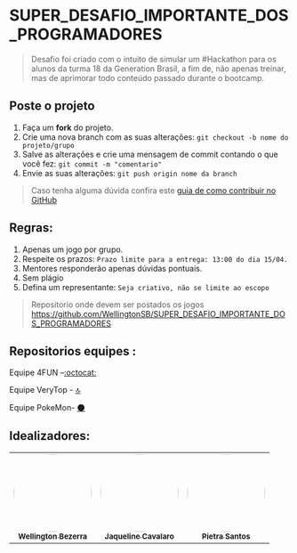 # SUPER_DESAFIO_IMPORTANTE_DOS_PROGRAMADORES
> Desafio foi criado com o intuito de simular um #Hackathon para os alunos da turma 18 da Generation Brasil, a fim de, não apenas treinar, mas de aprimorar todo conteúdo passado durante o bootcamp.


## Poste o projeto

1. Faça um **fork** do projeto.
2. Crie uma nova branch com as suas alterações: `git checkout -b nome do projeto/grupo`
3. Salve as alterações e crie uma mensagem de commit contando o que você fez: `git commit -m "comentario"`
4. Envie as suas alterações: `git push origin nome da branch`
> Caso tenha alguma dúvida confira este [guia de como contribuir no GitHub](./CONTRIBUTING.md)

## Regras:

1. Apenas um jogo por grupo.
2. Respeite os prazos: `Prazo limite para a entrega: 13:00 do dia 15/04.`
3. Mentores responderão apenas dúvidas pontuais.
4. Sem plágio 
5. Defina um representante: `Seja criativo, não se limite ao escopo`
>Repositorio onde devem ser postados os jogos https://github.com/WellingtonSB/SUPER_DESAFIO_IMPORTANTE_DOS_PROGRAMADORES

## Repositorios equipes :

Equipe 4FUN –[:octocat:](https://github.com/WellingtonSB/SUPER_DESAFIO_IMPORTANTE_DOS_PROGRAMADORES/tree/4FUN)

Equipe VeryTop - [🔝](https://github.com/WellingtonSB/SUPER_DESAFIO_IMPORTANTE_DOS_PROGRAMADORES/tree/JogoDaVelhaVeryTop)

Equipe PokeMon- [🌑](https://github.com/WellingtonSB/SUPER_DESAFIO_IMPORTANTE_DOS_PROGRAMADORES/tree/PacMon)

## Idealizadores:

<table>
  <tr>
    <td align="center"><a href="https://github.com/WellingtonSB"><img style="border-radius: 50%;" src="https://i.imgur.com/76YXVmC.jpg" width="140px;" alt=""/><br /><sub><b>Wellington Bezerra</b></sub></a><br /></td>
    
<td align="center"><a href="https://github.com/jaquelinecavalaro"><img style="border-radius: 50%;" src="https://i.imgur.com/Jbypj0K.jpg" width="140px;" alt=""/><br /><sub><b>Jaqueline Cavalaro</b></sub></a><br /></td>  

<td align="center"><a href="https://github.com/Pietra-Santos"><img style="border-radius: 50%;" src="https://i.imgur.com/2cSL9aX.jpg" width="140px;" alt=""/><br /><sub><b>Pietra Santos</b></sub></a><br /></td>
    
    
  </tr>
</table>
